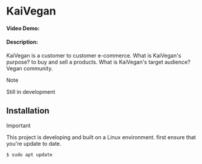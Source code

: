# KaiVegan
#### Video Demo: ~~<URL HERE>~~
#### Description: 
KaiVegan is a customer to customer e-commerce. What is KaiVegan's purpose? to buy and sell a products. What is KaiVegan's target audience? Vegan community.

> [!NOTE]
> Still in development

## Installation
> [!IMPORTANT]
> This project is developing and built on a Linux environment.
first ensure that you're update to date.
```
$ sudo apt update
```
